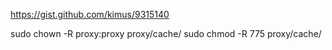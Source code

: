 https://gist.github.com/kimus/9315140

sudo chown -R proxy:proxy proxy/cache/
sudo chmod -R 775 proxy/cache/